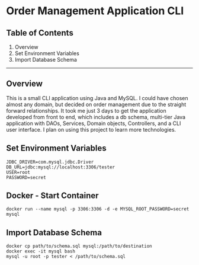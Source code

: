 Order Management Application CLI
===

Table of Contents
---
1. Overview
2. Set Environment Variables
3. Import Database Schema

---

Overview
---
<p>This is a small CLI application using Java and MySQL. I could have chosen almost any domain, but decided on order management due to the straight forward relationships. It took me just 3 days to get the application developed from front to end, which includes a db schema, multi-tier Java application with DAOs, Services, Domain objects, Controllers, and a CLI user interface. I plan on using this project to learn more technologies.</p>

Set Environment Variables
---
```
JDBC_DRIVER=com.mysql.jdbc.Driver
DB_URL=jdbc:mysql://localhost:3306/tester
USER=root
PASSWORD=secret
```

Docker - Start Container
---
```
docker run --name mysql -p 3306:3306 -d -e MYSQL_ROOT_PASSWORD=secret mysql
```

Import Database Schema
---
```
docker cp path/to/schema.sql mysql:/path/to/destination
docker exec -it mysql bash
mysql -u root -p tester < /path/to/schema.sql
```